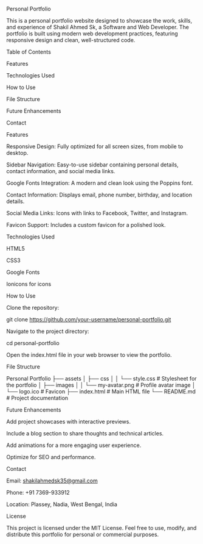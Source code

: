 Personal Portfolio

This is a personal portfolio website designed to showcase the work, skills, and experience of Shakil Ahmed Sk, a Software and Web Developer. The portfolio is built using modern web development practices, featuring responsive design and clean, well-structured code.

Table of Contents

Features

Technologies Used

How to Use

File Structure

Future Enhancements

Contact

Features

Responsive Design: Fully optimized for all screen sizes, from mobile to desktop.

Sidebar Navigation: Easy-to-use sidebar containing personal details, contact information, and social media links.

Google Fonts Integration: A modern and clean look using the Poppins font.

Contact Information: Displays email, phone number, birthday, and location details.

Social Media Links: Icons with links to Facebook, Twitter, and Instagram.

Favicon Support: Includes a custom favicon for a polished look.

Technologies Used

HTML5

CSS3

Google Fonts

Ionicons for icons

How to Use

Clone the repository:

git clone https://github.com/your-username/personal-portfolio.git

Navigate to the project directory:

cd personal-portfolio

Open the index.html file in your web browser to view the portfolio.

File Structure

Personal Portfolio
├── assets
│   ├── css
│   │   └── style.css      # Stylesheet for the portfolio
│   ├── images
│   │   └── my-avatar.png  # Profile avatar image
│   └── logo.ico           # Favicon
├── index.html              # Main HTML file
└── README.md               # Project documentation

Future Enhancements

Add project showcases with interactive previews.

Include a blog section to share thoughts and technical articles.

Add animations for a more engaging user experience.

Optimize for SEO and performance.

Contact

Email: shakilahmedsk35@gmail.com

Phone: +91 7369-933912

Location: Plassey, Nadia, West Bengal, India

License

This project is licensed under the MIT License. Feel free to use, modify, and distribute this portfolio for personal or commercial purposes.
